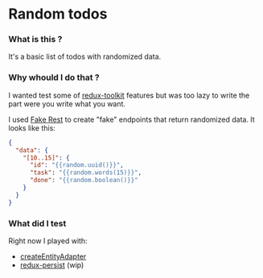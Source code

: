 # Random todos

### What is this ?
It's a basic list of todos with randomized data.

### Why whould I do that ?
I wanted test some of [redux-toolkit](https://github.com/reduxjs/redux-toolkit) features but was too lazy to write the part were you write what you want.

I used [Fake Rest](https://fake.rest/) to create "fake" endpoints that return randomized data. It looks like this: 
````json
{
  "data": {
    "[10..15]": {
      "id": "{{random.uuid()}}",
      "task": "{{random.words(15)}}",
      "done": "{{random.boolean()}}"
    }
  } 
}
````
### What did I test
Right now I played with:
- [createEntityAdapter](https://redux-toolkit.js.org/api/createEntityAdapter)
- [redux-persist](https://github.com/rt2zz/redux-persist) (wip)

